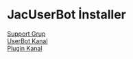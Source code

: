 # JacUserBot İnstaller
[Support Grup](t.me/JacUBsupport)<br>
[UserBot Kanal](t.me/jacuserbot)<br>
[Plugin Kanal](t.me/jacplugin)
